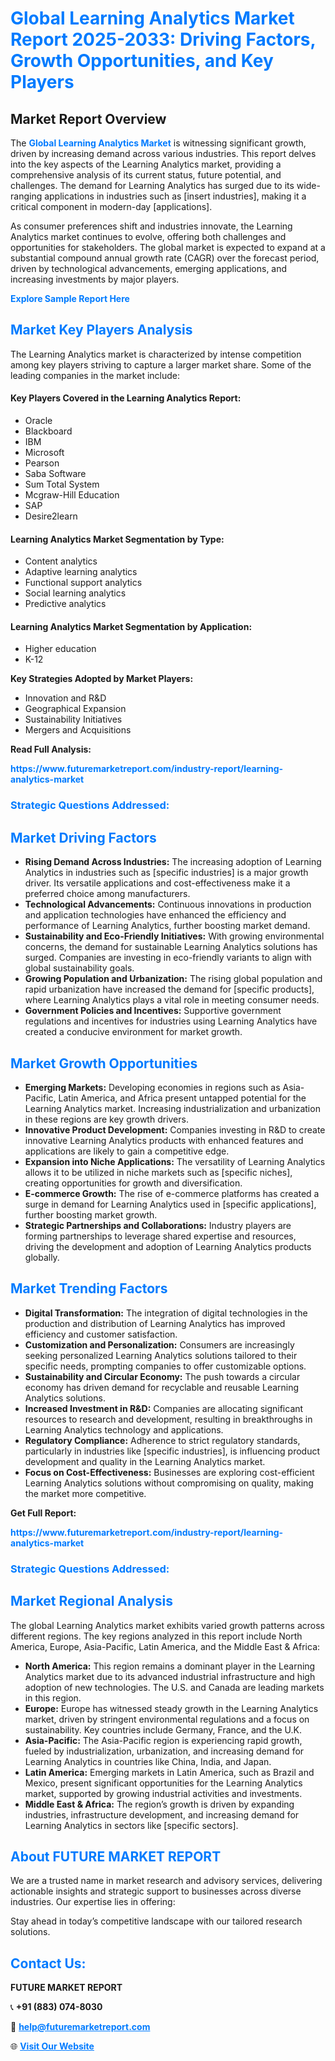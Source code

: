 <h1 style="color: #007BFF;">Global Learning Analytics Market Report 2025-2033: Driving Factors, Growth Opportunities, and Key Players</h1>

<section id="overview">
<h2>Market Report Overview</h2>
<p>The <a href="https://www.futuremarketreport.com/industry-report/learning-analytics-market" style="color: #007BFF; text-decoration: none;"><strong>Global Learning Analytics Market</strong></a> is witnessing significant growth, driven by increasing demand across various industries. This report delves into the key aspects of the Learning Analytics market, providing a comprehensive analysis of its current status, future potential, and challenges. The demand for Learning Analytics has surged due to its wide-ranging applications in industries such as [insert industries], making it a critical component in modern-day [applications].</p>
<p>As consumer preferences shift and industries innovate, the Learning Analytics market continues to evolve, offering both challenges and opportunities for stakeholders. The global market is expected to expand at a substantial compound annual growth rate (CAGR) over the forecast period, driven by technological advancements, emerging applications, and increasing investments by major players.</p>
</section>

<section id="overview">
<p><a href="https://www.futuremarketreport.com/request-sample/reportId=63551" style="color: #007BFF; text-decoration: none;"><strong>Explore Sample Report Here</strong></a></p>
</section>

<section id="key-players">
<h2 style="color: #007BFF;">Market Key Players Analysis</h2>
<p>The Learning Analytics market is characterized by intense competition among key players striving to capture a larger market share. Some of the leading companies in the market include:</p>
<h4>Key Players Covered in the Learning Analytics Report:</h4>
<ul><li>Oracle</li><li>Blackboard</li><li>IBM</li><li>Microsoft</li><li>Pearson</li><li>Saba Software</li><li>Sum Total System</li><li>Mcgraw-Hill Education</li><li>SAP</li><li>Desire2learn</li></ul>
<h4>Learning Analytics Market Segmentation by Type:</h4>
<ul><li>Content analytics</li><li>Adaptive learning analytics</li><li>Functional support analytics</li><li>Social learning analytics</li><li>Predictive analytics</li></ul>

<h4>Learning Analytics Market Segmentation by Application:</h4>
<ul><li>Higher education</li><li>K-12</li></ul>
<p><strong>Key Strategies Adopted by Market Players:</strong></p>
<ul>
<li>Innovation and R&D</li>
<li>Geographical Expansion</li>
<li>Sustainability Initiatives</li>
<li>Mergers and Acquisitions</li>
</ul>
</section>

<section>
<p><strong>Read Full Analysis: </strong></p><a href="https://www.futuremarketreport.com/industry-report/learning-analytics-market" style="color: #007BFF; text-decoration: none;"><strong>https://www.futuremarketreport.com/industry-report/learning-analytics-market</strong></a>
<h3 style="color: #007BFF;">Strategic Questions Addressed:</h3>
</section>

<section id="driving-factors">
<h2 style="color: #007BFF;">Market Driving Factors</h2>
<ul>
<li><strong>Rising Demand Across Industries:</strong> The increasing adoption of Learning Analytics in industries such as [specific industries] is a major growth driver. Its versatile applications and cost-effectiveness make it a preferred choice among manufacturers.</li>
<li><strong>Technological Advancements:</strong> Continuous innovations in production and application technologies have enhanced the efficiency and performance of Learning Analytics, further boosting market demand.</li>
<li><strong>Sustainability and Eco-Friendly Initiatives:</strong> With growing environmental concerns, the demand for sustainable Learning Analytics solutions has surged. Companies are investing in eco-friendly variants to align with global sustainability goals.</li>
<li><strong>Growing Population and Urbanization:</strong> The rising global population and rapid urbanization have increased the demand for [specific products], where Learning Analytics plays a vital role in meeting consumer needs.</li>
<li><strong>Government Policies and Incentives:</strong> Supportive government regulations and incentives for industries using Learning Analytics have created a conducive environment for market growth.</li>
</ul>
</section>

<section id="growth-opportunities">
<h2 style="color: #007BFF;">Market Growth Opportunities</h2>
<ul>
<li><strong>Emerging Markets:</strong> Developing economies in regions such as Asia-Pacific, Latin America, and Africa present untapped potential for the Learning Analytics market. Increasing industrialization and urbanization in these regions are key growth drivers.</li>
<li><strong>Innovative Product Development:</strong> Companies investing in R&D to create innovative Learning Analytics products with enhanced features and applications are likely to gain a competitive edge.</li>
<li><strong>Expansion into Niche Applications:</strong> The versatility of Learning Analytics allows it to be utilized in niche markets such as [specific niches], creating opportunities for growth and diversification.</li>
<li><strong>E-commerce Growth:</strong> The rise of e-commerce platforms has created a surge in demand for Learning Analytics used in [specific applications], further boosting market growth.</li>
<li><strong>Strategic Partnerships and Collaborations:</strong> Industry players are forming partnerships to leverage shared expertise and resources, driving the development and adoption of Learning Analytics products globally.</li>
</ul>
</section>

<section id="trending-factors">
<h2 style="color: #007BFF;">Market Trending Factors</h2>
<ul>
<li><strong>Digital Transformation:</strong> The integration of digital technologies in the production and distribution of Learning Analytics has improved efficiency and customer satisfaction.</li>
<li><strong>Customization and Personalization:</strong> Consumers are increasingly seeking personalized Learning Analytics solutions tailored to their specific needs, prompting companies to offer customizable options.</li>
<li><strong>Sustainability and Circular Economy:</strong> The push towards a circular economy has driven demand for recyclable and reusable Learning Analytics solutions.</li>
<li><strong>Increased Investment in R&D:</strong> Companies are allocating significant resources to research and development, resulting in breakthroughs in Learning Analytics technology and applications.</li>
<li><strong>Regulatory Compliance:</strong> Adherence to strict regulatory standards, particularly in industries like [specific industries], is influencing product development and quality in the Learning Analytics market.</li>
<li><strong>Focus on Cost-Effectiveness:</strong> Businesses are exploring cost-efficient Learning Analytics solutions without compromising on quality, making the market more competitive.</li>
</ul>
</section>

<section>
<p><strong>Get Full Report: </strong></p><a href="https://www.futuremarketreport.com/industry-report/learning-analytics-market" style="color: #007BFF; text-decoration: none;"><strong>https://www.futuremarketreport.com/industry-report/learning-analytics-market</strong></a>
<h3 style="color: #007BFF;">Strategic Questions Addressed:</h3>
</section>


<section id="regional-analysis">
<h2 style="color: #007BFF;">Market Regional Analysis</h2>
<p>The global Learning Analytics market exhibits varied growth patterns across different regions. The key regions analyzed in this report include North America, Europe, Asia-Pacific, Latin America, and the Middle East & Africa:</p>
<ul>
<li><strong>North America:</strong> This region remains a dominant player in the Learning Analytics market due to its advanced industrial infrastructure and high adoption of new technologies. The U.S. and Canada are leading markets in this region.</li>
<li><strong>Europe:</strong> Europe has witnessed steady growth in the Learning Analytics market, driven by stringent environmental regulations and a focus on sustainability. Key countries include Germany, France, and the U.K.</li>
<li><strong>Asia-Pacific:</strong> The Asia-Pacific region is experiencing rapid growth, fueled by industrialization, urbanization, and increasing demand for Learning Analytics in countries like China, India, and Japan.</li>
<li><strong>Latin America:</strong> Emerging markets in Latin America, such as Brazil and Mexico, present significant opportunities for the Learning Analytics market, supported by growing industrial activities and investments.</li>
<li><strong>Middle East & Africa:</strong> The region’s growth is driven by expanding industries, infrastructure development, and increasing demand for Learning Analytics in sectors like [specific sectors].</li>
</ul>
</section>

<footer>
<h2 style="color: #007BFF;">About FUTURE MARKET REPORT</h2>
<p>We are a trusted name in market research and advisory services, delivering actionable insights and strategic support to businesses across diverse industries. Our expertise lies in offering:</p>

<p>Stay ahead in today’s competitive landscape with our tailored research solutions.</p>

<h2 style="color: #007BFF;">Contact Us:</h2>
<p><strong>FUTURE MARKET REPORT</strong></p>
<p>📞 <strong>+91 (883) 074-8030</strong></p>
<p>📧 <strong><a href="mailto:help@futuremarketreport.com" style="color: #007BFF;">help@futuremarketreport.com</a></strong></p>
<p>🌐 <strong><a href="https://www.futuremarketreport.com/" style="color: #007BFF;">Visit Our Website</a></strong></p>
</footer>